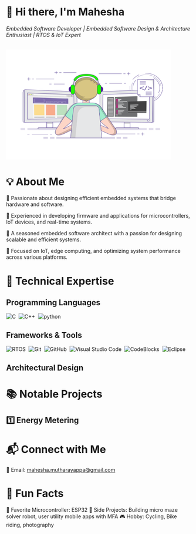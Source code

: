 # 👋 Hi there, I'm Mahesha
###### Embedded Software Developer | Embedded Software Design & Architecture Enthusiast | RTOS & IoT Expert
<img alt="Coder GIF" height=300 width=450 src="https://github.com/Mahesha-M/Mahesha-M/blob/main/coding.gif" />

# 💡 About Me
  🎯 Passionate about designing efficient embedded systems that bridge hardware and software.
  
  🔧 Experienced in developing firmware and applications for microcontrollers, IoT devices, and real-time systems.
  
  🚀 A seasoned embedded software architect with a passion for designing scalable and efficient systems.
  
  📡 Focused on IoT, edge computing, and optimizing system performance across various platforms.

# 🧰 Technical Expertise
## Programming Languages
![C](https://img.shields.io/badge/-C-05122A?style=flat&logo=C)&nbsp;
![C++](https://img.shields.io/badge/-C++-05122A?style=flat&logo=C++&logoColor=563D7C)&nbsp;
![python](https://img.shields.io/badge/-Python-05122A?style=flat&logo=python)&nbsp;

## Frameworks & Tools
![RTOS](https://img.shields.io/badge/-RTOS-05122A?style=flat&logo=RTOS)&nbsp;
![Git](https://img.shields.io/badge/-Git-05122A?style=flat&logo=git)&nbsp;
![GitHub](https://img.shields.io/badge/-GitHub-05122A?style=flat&logo=github)&nbsp;
![Visual Studio Code](https://img.shields.io/badge/-Visual%20Studio%20Code-05122A?style=flat&logo=visual-studio-code&logoColor=007ACC)&nbsp;
![CodeBlocks](https://img.shields.io/badge/-CodeBlocks%20-05122A?style=flat&logo=CodeBlocks)&nbsp;
![Eclipse](https://img.shields.io/badge/-Eclipse-05122A?style=flat&logo=Eclipse&logoColor=007ACC)&nbsp;

## Architectural Design

# 📚 Notable Projects
## 1️⃣ Energy Metering

# 📬 Connect with Me
📧 Email: mahesha.mutharayappa@gmail.com
<!--
💼 LinkedIn: linkedin.com/in/yourusername
🌍 Website/Portfolio: www.yourwebsite.com
-->

# 📜 Fun Facts
🔌 Favorite Microcontroller: ESP32
🌟 Side Projects: Building micro maze solver robot, user utility mobile apps with MFA
🎮 Hobby: Cycling, Bike riding, photography

<!--
**Mahesha-M/Mahesha-M** is a ✨ _special_ ✨ repository because its `README.md` (this file) appears on your GitHub profile.

Here are some ideas to get you started:

- 🔭 I’m currently working on ...
- 🌱 I’m currently learning ...
- 👯 I’m looking to collaborate on ...
- 🤔 I’m looking for help with ...
- 💬 Ask me about ...
- 📫 How to reach me: ...
- 😄 Pronouns: ...
- ⚡ Fun fact: ...
-->
